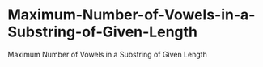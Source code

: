 # Maximum-Number-of-Vowels-in-a-Substring-of-Given-Length
Maximum Number of Vowels in a Substring of Given Length

